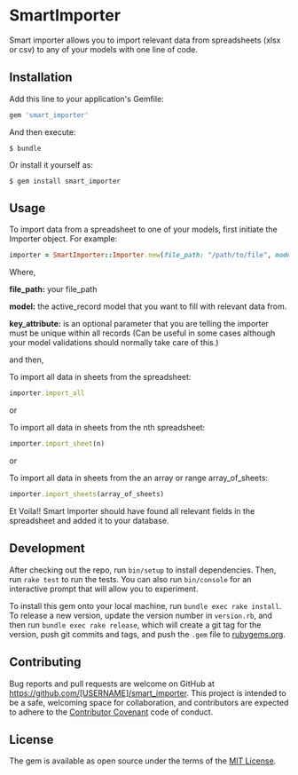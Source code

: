 # SmartImporter

Smart importer allows you to import relevant data from spreadsheets (xlsx or csv) to any of your models with one line of code.

## Installation

Add this line to your application's Gemfile:

```ruby
gem 'smart_importer'
```

And then execute:

    $ bundle

Or install it yourself as:

    $ gem install smart_importer

## Usage

To import data from a spreadsheet to one of your models, first initiate the Importer object. For example:

```ruby
importer = SmartImporter::Importer.new(file_path: "/path/to/file", model: User, key_attribute: :name)
```

Where,

  **file_path:** your file_path

  **model:** the active_record model that you want to fill with relevant data from.

  **key_attribute:** is an optional parameter that you are telling the importer must be unique within all records (Can be useful in some cases although your model validations 
  should normally take care of this.)

and then,

To import all data in sheets from the spreadsheet:

```ruby
importer.import_all
```
or

To import all data in sheets from the nth spreadsheet:

```ruby
importer.import_sheet(n)
```
or

To import all data in sheets from the an array or range array_of_sheets:

```ruby
importer.import_sheets(array_of_sheets)
```

Et Voila!! Smart Importer should have found all relevant fields in the spreadsheet and added it to your database.


## Development

After checking out the repo, run `bin/setup` to install dependencies. Then, run `rake test` to run the tests. You can also run `bin/console` for an interactive prompt that will allow you to experiment.

To install this gem onto your local machine, run `bundle exec rake install`. To release a new version, update the version number in `version.rb`, and then run `bundle exec rake release`, which will create a git tag for the version, push git commits and tags, and push the `.gem` file to [rubygems.org](https://rubygems.org).

## Contributing

Bug reports and pull requests are welcome on GitHub at https://github.com/[USERNAME]/smart_importer. This project is intended to be a safe, welcoming space for collaboration, and contributors are expected to adhere to the [Contributor Covenant](http://contributor-covenant.org) code of conduct.


## License

The gem is available as open source under the terms of the [MIT License](http://opensource.org/licenses/MIT).

